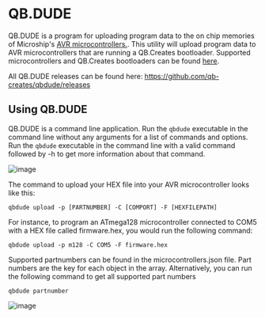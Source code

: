 # QB.DUDE

QB.DUDE is a program for uploading program data to the on chip memories of Microship's <a href="https://en.wikipedia.org/wiki/AVR_microcontrollers">AVR microcontrollers.</a>. This utility will upload program data to AVR microcontrollers that are running a QB.Creates bootloader. Supported microcontrollers and QB.Creates bootloaders can be found <a href="https://github.com/qb-creates/avr-bootloaders">here</a>.

All QB.DUDE releases can be found here: https://github.com/qb-creates/qbdude/releases

## Using QB.DUDE 
QB.DUDE is a command line application. Run the ```qbdude``` executable in the command line without any arguments for a list of commands and options. Run the ```qbdude``` executable in the command line with a valid command followed by -h to get more information about that command.

![image](https://github.com/qb-creates/qbdude/assets/79540225/2c0f942d-3369-44a2-b7c0-bcf653aec816)


The command to upload your HEX file into your AVR microcontroller looks like this:
```
qbdude upload -p [PARTNUMBER] -C [COMPORT] -F [HEXFILEPATH]
```
For instance, to program an ATmega128 microcontroller connected to COM5 with a HEX file called firmware.hex, you would run the following command:
```
qbdude upload -p m128 -C COM5 -F firmware.hex
```
Supported partnumbers can be found in the microcontrollers.json file. Part numbers are the key for each object in the array. 
Alternatively, you can run the following command to get all supported part numbers
```
qbdude partnumber
```
![image](https://github.com/qb-creates/qbdude/assets/79540225/4a3cb8ff-6d25-479b-948c-3cc0735b8197)

